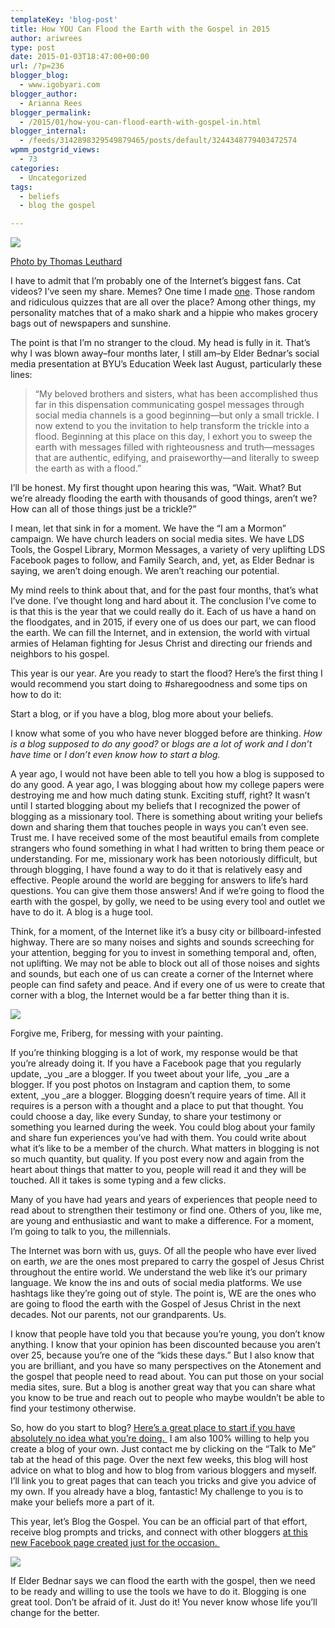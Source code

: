 ```yaml
---
templateKey: 'blog-post'
title: How YOU Can Flood the Earth with the Gospel in 2015
author: ariwrees
type: post
date: 2015-01-03T18:47:00+00:00
url: /?p=236
blogger_blog:
  - www.igobyari.com
blogger_author:
  - Arianna Rees
blogger_permalink:
  - /2015/01/how-you-can-flood-earth-with-gospel-in.html
blogger_internal:
  - /feeds/3142898329549879465/posts/default/3244348779403472574
wpmm_postgrid_views:
  - 73
categories:
  - Uncategorized
tags:
  - beliefs
  - blog the gospel

---
```

[![](http://www.igobyari.com/wp-content/uploads/2015/01/blogthegosppost.jpg)](http://www.igobyari.com/wp-content/uploads/2015/01/blogthegosppost.jpg)

[Photo by Thomas Leuthard](https://www.flickr.com/photos/thomasleuthard/)

I have to admit that I’m probably one of the Internet’s biggest fans. Cat videos? I’ve seen my share. Memes? One time I made [one](https://www.facebook.com/photo.php?fbid=345323658833306&set=a.100233640008977.296.100000670230066&type=3&theater). Those random and ridiculous quizzes that are all over the place? Among other things, my personality matches that of a mako shark and a hippie who makes grocery bags out of newspapers and sunshine. 

The point is that I’m no stranger to the cloud. My head is fully in it. That’s why I was blown away–four months later, I still am–by Elder Bednar’s social media presentation at BYU’s Education Week last August, particularly these lines:

> “My beloved brothers and sisters, what has been accomplished thus far in this dispensation communicating gospel messages through social media channels is a good beginning—but only a small trickle. I now extend to you the invitation to help transform the trickle into a flood. Beginning at this place on this day, I exhort you to sweep the earth with messages filled with righteousness and truth—messages that are authentic, edifying, and praiseworthy—and literally to sweep the earth as with a flood.”

  

I’ll be honest. My first thought upon hearing this was, “Wait. What? But we’re already flooding the earth with thousands of good things, aren’t we? How can all of those things just be a trickle?”    
  
I mean, let that sink in for a moment. We have the “I am a Mormon” campaign. We have church leaders on social media sites. We have LDS Tools, the Gospel Library, Mormon Messages, a variety of very uplifting LDS Facebook pages to follow, and Family Search, and, yet, as Elder Bednar is saying, we aren’t doing enough. We aren’t reaching our potential.   
  
My mind reels to think about that, and for the past four months, that’s what I’ve done. I’ve thought long and hard about it. The conclusion I’ve come to is that this is the year that we could really do it. Each of us have a hand on the floodgates, and in 2015, if every one of us does our part, we can flood the earth. We can fill the Internet, and in extension, the world with virtual armies of Helaman fighting for Jesus Christ and directing our friends and neighbors to his gospel.     
  
This year is our year. Are you ready to start the flood? Here’s the first thing I would recommend you start doing to #sharegoodness and some tips on how to do it: 

Start a blog, or if you have a blog, blog more about your beliefs. 

I know what some of you who have never blogged before are thinking. _How is a blog supposed to do any good?_ or _blogs are a lot of work and I don’t have time_ or _I don’t even know how to start a blog._

A year ago, I would not have been able to tell you how a blog is supposed to do any good. A year ago, I was blogging about how my college papers were destroying me and how much dating stunk. Exciting stuff, right? It wasn’t until I started blogging about my beliefs that I recognized the power of blogging as a missionary tool. There is something about writing your beliefs down and sharing them that touches people in ways you can’t even see. Trust me. I have received some of the most beautiful emails from complete strangers who found something in what I had written to bring them peace or understanding. For me, missionary work has been notoriously difficult, but through blogging, I have found a way to do it that is relatively easy and effective. People around the world are begging for answers to life’s hard questions. You can give them those answers! And if we’re going to flood the earth with the gospel, by golly, we need to be using every tool and outlet we have to do it. A blog is a huge tool. 

Think, for a moment, of the Internet like it’s a busy city or billboard-infested highway. There are so many noises and sights and sounds screeching for your attention, begging for you to invest in something temporal and, often, not uplifting. We may not be able to block out all of those noises and sights and sounds, but each one of us can create a corner of the Internet where people can find safety and peace. And if every one of us were to create that corner with a blog, the Internet would be a far better thing than it is. 

[![](http://www.igobyari.com/wp-content/uploads/2015/01/blog2Barmy.jpg)](http://www.igobyari.com/wp-content/uploads/2015/01/blog2Barmy.jpg)

Forgive me, Friberg, for messing with your painting. 

If you’re thinking blogging is a lot of work, my response would be that you’re already doing it. If you have a Facebook page that you regularly update, _you _are a blogger. If you tweet about your life, _you _are a blogger. If you post photos on Instagram and caption them, to some extent, _you _are a blogger. Blogging doesn’t require years of time. All it requires is a person with a thought and a place to put that thought. You could choose a day, like every Sunday, to share your testimony or something you learned during the week. You could blog about your family and share fun experiences you’ve had with them. You could write about what it’s like to be a member of the church. What matters in blogging is not so much quantity, but quality. If you post every now and again from the heart about things that matter to you, people will read it and they will be touched. All it takes is some typing and a few clicks. 

Many of you have had years and years of experiences that people need to read about to strengthen their testimony or find one. Others of you, like me, are young and enthusiastic and want to make a difference. For a moment, I’m going to talk to you, the millennials. 

The Internet was born with us, guys. Of all the people who have ever lived on earth, _we_ are the ones most prepared to carry the gospel of Jesus Christ throughout the entire world. We understand the web like it’s our primary language. We know the ins and outs of social media platforms. We use hashtags like they’re going out of style. The point is, WE are the ones who are going to flood the earth with the Gospel of Jesus Christ in the next decades. Not our parents, not our grandparents. Us. 

I know that people have told you that because you’re young, you don’t know anything. I know that your opinion has been discounted because you aren’t over 25, because you’re one of the “kids these days.” But I also know that you are brilliant, and you have so many perspectives on the Atonement and the gospel that people need to read about. You can put those on your social media sites, sure. But a blog is another great way that you can share what you know to be true and reach out to people who maybe wouldn’t be able to find your testimony otherwise.  

So, how do you start to blog? [Here’s a great place to start if you have absolutely no idea what you’re doing. ](http://www.dummies.com/how-to/content/how-to-create-your-first-blog-using-blogger.html) I am also 100% willing to help you create a blog of your own. Just contact me by clicking on the “Talk to Me” tab at the head of this page. Over the next few weeks, this blog will host advice on what to blog and how to blog from various bloggers and myself. I’ll link you to great pages that can teach you tricks and give you advice of my own. If you already have a blog, fantastic! My challenge to you is to make your beliefs more a part of it.

This year, let’s Blog the Gospel. You can be an official part of that effort, receive blog prompts and tricks, and connect with other bloggers [at this new Facebook page created just for the occasion. ](https://www.facebook.com/pages/Blog-the-Gospel/878378612182299)

[![](http://www.igobyari.com/wp-content/uploads/2015/01/blog2Bthe2Bgospel2Bbutton3.png)](http://www.igobyari.com/wp-content/uploads/2015/01/blog2Bthe2Bgospel2Bbutton3.png)

If Elder Bednar says we can flood the earth with the gospel, then we need to be ready and willing to use the tools we have to do it. Blogging is one great tool. Don’t be afraid of it. Just do it! You never know whose life you’ll change for the better.
